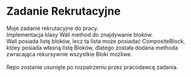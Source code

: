 # Zadanie Rekrutacyjne
Moje zadanie rekrutacyjne do pracy. <br />
Implementacja klasy Wall method do znajdywanie bloków.<br />
Wall posiada listę bloków, lecz ta lista może posiadać CompositeBlock, któey posiada własną listę Bloków, dlatego została dodana methoda zwracająca rekursywnie wszystkie Bloki możliwe.<br /><br />
Repo zostanie usunięte po rozpatrzeniu przez pracodawcę zadania.
